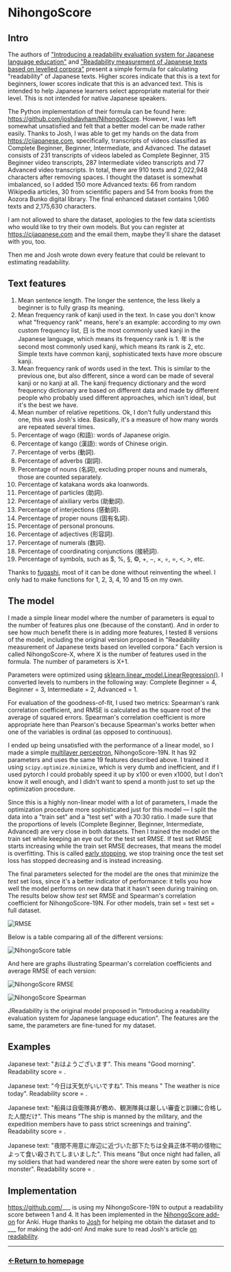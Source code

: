 # NihongoScore

## Intro

The authors of ["Introducing a readability evaluation system for Japanese language education"](https://NihongoScore.net/file/hasebe-lee-2015-castelj.pdf) and ["Readability measurement of Japanese texts based on levelled corpora"](https://researchmap.jp/jhlee/published_papers/21426109) present a simple formula for calculating "readability" of Japanese texts. Higher scores indicate that this is a text for beginners, lower scores indicate that this is an advanced text.
This is intended to help Japanese learners select appropriate material for their level. This is not intended for native Japanese speakers.

The Python implementation of their formula can be found here: https://github.com/joshdavham/NihongoScore. However, I was left somewhat unsatisfied and felt that a better model can be made rather easily. Thanks to Josh, I was able to get my hands on the data from https://cijapanese.com, specifically,
transcripts of videos classified as Complete Beginner, Beginner, Intermediate, and Advanced. The dataset consists of 231 transcripts of videos labeled as Complete Beginner, 315 Beginner video transcripts, 287 Intermediate video transcripts and 77 Advanced video transcripts. In total, there are 910 texts and 2,022,948 characters after removing spaces. I thought the dataset is somewhat imbalanced, so I added 150 more Advanced texts: 66 from random Wikipedia articles, 30 from scientific papers and 54 from books from the Aozora Bunko digital library. The final enhanced dataset contains 1,060 texts and 2,175,630 characters.

I am not allowed to share the dataset, apologies to the few data scientists who would like to try their own models. But you can register at https://cijapanese.com and the email them, maybe they'll share the dataset with you, too.

Then me and Josh wrote down every feature that could be relevant to estimating readability.

## Text features

1) Mean sentence length. The longer the sentence, the less likely a beginner is to fully grasp its meaning.
2) Mean frequency rank of kanji used in the text. In case you don't know what "frequency rank" means, here's an example: according to my own custom frequency list, 日 is the most commonly used kanji in the Japanese language, which means its frequency rank is 1. 年 is the second most commonly used kanji, which means its rank is 2, etc. Simple texts have common kanji, sophisticated texts have more obscure kanji.
3) Mean frequency rank of words used in the text. This is similar to the previous one, but also different, since a word can be made of several kanji or no kanji at all. The kanji frequency dictionary and the word frequency dictionary are based on different data and made by different people who probably used different approaches, which isn't ideal, but it's the best we have.
4) Mean number of relative repetitions. Ok, I don't fully understand this one, this was Josh's idea. Basically, it's a measure of how many words are repeated several times.
5) Percentage of wago (和語): words of Japanese origin.
6) Percentage of kango (漢語): words of Chinese origin.
7) Percentage of verbs (動詞).
8) Percentage of adverbs (副詞).
9) Percentage of nouns (名詞), excluding proper nouns and numerals, those are counted separately.
10) Percentage of katakana words aka loanwords.
11) Percentage of particles (助詞).
12) Percentage of aixiliary verbs (助動詞).
13) Percentage of interjections (感動詞).
14) Percentage of proper nouns (固有名詞).
15) Percentage of personal pronouns.
16) Percentage of adjectives (形容詞).
17) Percentage of numerals (数詞).
18) Percentage of coordinating conjunctions (接続詞).
19) Percentage of symbols, such as $, %, §, ©, +, −, ×, ÷, =, <, >, etc.

Thanks to [fugashi](https://pypi.org/project/fugashi/), most of it can be done without reinventing the wheel. I only had to make functions for 1, 2, 3, 4, 10 and 15 on my own.

## The model

I made a simple linear model where the number of parameters is equal to the number of features plus one (because of the constant). And in order to see how much benefit there is in adding more features, I tested 8 versions of the model, including the original version proposed in "Readability measurement of Japanese texts based on levelled corpora." Each version is called NihongoScore-X, where X is the number of features used in the formula. The number of parameters is X+1.

Parameters were optimized using [sklearn.linear_model.LinearRegression()](https://scikit-learn.org/1.5/modules/generated/sklearn.linear_model.LinearRegression.html). I converted levels to numbers in the following way: Complete Beginner = 4, Beginner = 3, Intermediate = 2, Advanced = 1. 

For evaluation of the goodness-of-fit, I used two metrics: Spearman's rank correlation coefficient, and RMSE is calculated as the square root of the average of squared errors. Spearman's correlation coefficient is more appropriate here than Pearson's because Spearman's works better when one of the variables is ordinal (as opposed to continuous).

I ended up being unsatisfied with the performance of a linear model, so I made a simple [multilayer perceptron](https://en.wikipedia.org/wiki/Multilayer_perceptron), NihongoScore-19N. It has 92 parameters and uses the same 19 features described above. I trained it using `scipy.optimize.minimize`, which is very dumb and inefficient, and if I used pytorch I could probably speed it up by x100 or even x1000, but I don't know it well enough, and I didn't want to spend a month just to set up the optimization procedure.

Since this is a highly non-linear model with a lot of parameters, I made the optimization procedure more sophisticated just for this model — I split the data into a "train set" and a "test set" with a 70:30 ratio. I made sure that the proportions of levels (Complete Beginner, Beginner, Intermediate, Advanced) are very close in both datasets. Then I trained the model on the train set while keeping an eye out for the test set RMSE. If test set RMSE starts increasing while the train set RMSE decreases, that means the model is overfitting. This is called [early stopping](https://en.wikipedia.org/wiki/Early_stopping#:~:text=In%20machine%20learning%2C%20early%20stopping,training%20data%20with%20each%20iteration.), we stop training once the test set loss has stopped decreasing and is instead increasing.

The final parameters selected for the model are the ones that minimize the *test* set loss, since it's a better indicator of performance: it tells you how well the model performs on new data that it hasn't seen during training on. The results below show *test* set RMSE and Spearman's correlation coefficient for NihongoScore-19N. For other models, train set = test set = full dataset.

![RMSE](https://github.com/user-attachments/assets/3428265b-46f7-4491-b858-13f23340a159)

Below is a table comparing all of the different versions:

![NihongoScore table](https://github.com/user-attachments/assets/d59c66ed-df93-4af8-9357-7f2956025617)

And here are graphs illustrating Spearman's correlation coefficients and average RMSE of each version:

![NihongoScore RMSE](https://github.com/user-attachments/assets/c86e8aed-5a80-4c36-b466-e68ec3be6cc7)

![NihongoScore Spearman](https://github.com/user-attachments/assets/76f4669c-16d8-4644-b2d5-74ba516a93d9)

JReadability is the original model proposed in "Introducing a readability evaluation system for Japanese language education". The features are the same, the parameters are fine-tuned for my dataset.

## Examples

Japanese text: "おはようございます". This means "Good morning". Readability score = .

Japanese text: "今日は天気がいいですね". This means " The weather is nice today". Readability score = .

Japanese text: "船員は自衛隊員が務め、観測隊員は厳しい審査と訓練に合格した人間だけ". This means "The ship is manned by the military, and the expedition members have to pass strict screenings and training". Readability score = .

Japanese text: "夜間不用意に岸辺に近づいた部下たちは全員正体不明の怪物によって食い殺されてしまいました". This means "But once night had fallen, all my soldiers that had wandered near the shore were eaten by some sort of monster". Readability score = .

## Implementation

https://github.com/___ is using my NihongoScore-19N to output a readability score between 1 and 4. It has been implemented in the [NihongoScore add-on]() for Anki. Huge thanks to [Josh](https://github.com/joshdavham) for helping me obtain the dataset and to ___ for making the add-on! And make sure to read Josh's article [on readability](https://cij-analysis.streamlit.app/).


___
### [←Return to homepage](https://expertium.github.io/)
